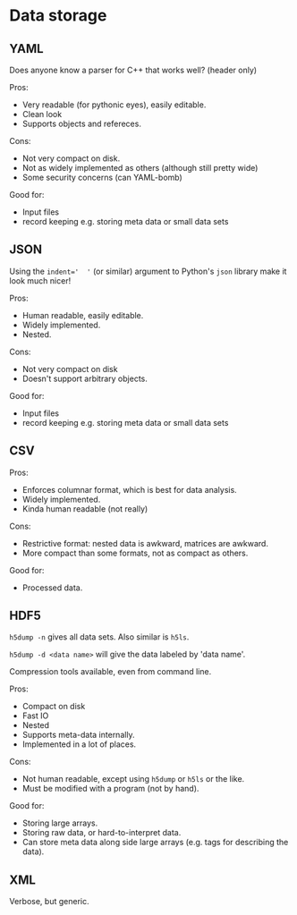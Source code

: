 # Data storage

## YAML
Does anyone know a parser for C++ that works well? (header only)

Pros:
- Very readable (for pythonic eyes), easily editable.
- Clean look
- Supports objects and refereces.

Cons:
- Not very compact on disk.
- Not as widely implemented as others (although still pretty wide)
- Some security concerns (can YAML-bomb)

Good for:
- Input files
- record keeping e.g. storing meta data or small data sets

## JSON

Using the `indent='  '` (or similar) argument to Python's `json` library make it look much nicer!

Pros:
- Human readable, easily editable.
- Widely implemented.
- Nested.

Cons:
- Not very compact on disk
- Doesn't support arbitrary objects.

Good for:
- Input files
- record keeping e.g. storing meta data or small data sets

## CSV

Pros:
- Enforces columnar format, which is best for data analysis.
- Widely implemented.
- Kinda human readable (not really)

Cons:
- Restrictive format: nested data is awkward, matrices are awkward.
- More compact than some formats, not as compact as others.

Good for:
- Processed data.

## HDF5

`h5dump -n` gives all data sets. Also similar is `h5ls`.

`h5dump -d <data name>` will give the data labeled by 'data name'. 

Compression tools available, even from command line.

Pros:
- Compact on disk
- Fast IO
- Nested
- Supports meta-data internally.
- Implemented in a lot of places.

Cons:
- Not human readable, except using `h5dump` or `h5ls` or the like.
- Must be modified with a program (not by hand).

Good for:
- Storing large arrays.
- Storing raw data, or hard-to-interpret data.
- Can store meta data along side large arrays (e.g. tags for describing the data).

## XML

Verbose, but generic.
